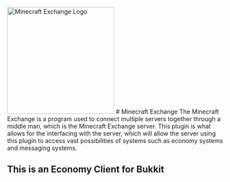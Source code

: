 <img alt="Minecraft Exchange Logo" src="http://dl.dropbox.com/u/53010016/MCExchange.png" width="250px" />
# Minecraft Exchange 
The Minecraft Exchange is a program used to connect multiple servers together through a middle man, which is the Minecraft Exchange server.
This plugin is what allows for the interfacing with the server, which will allow the server using this plugin to access vast possibilities
of systems such as economy systems and messaging systems.

## This is an Economy Client for Bukkit